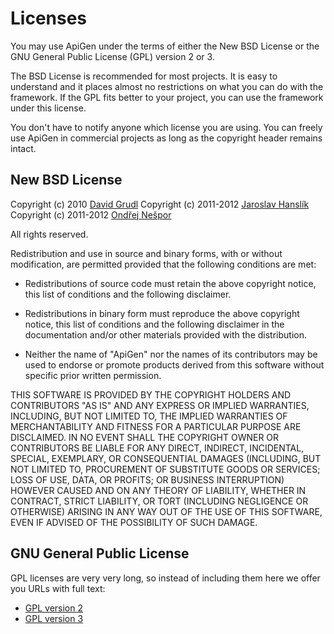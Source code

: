 # Licenses #

You may use ApiGen under the terms of either the New BSD License or the GNU General Public License (GPL) version 2 or 3.

The BSD License is recommended for most projects. It is easy to understand and it places almost no restrictions on what you can do with the framework. If the GPL fits better to your project, you can use the framework under this license.

You don't have to notify anyone which license you are using. You can freely use ApiGen in commercial projects as long as the copyright header remains intact.

## New BSD License ##

Copyright (c) 2010 [David Grudl](http://davidgrudl.com)
Copyright (c) 2011-2012 [Jaroslav Hanslík](https://github.com/kukulich)
Copyright (c) 2011-2012 [Ondřej Nešpor](https://github.com/Andrewsville)

All rights reserved.

Redistribution and use in source and binary forms, with or without modification, are permitted provided that the following conditions are met:

* Redistributions of source code must retain the above copyright notice, this list of conditions and the following disclaimer.

* Redistributions in binary form must reproduce the above copyright notice, this list of conditions and the following disclaimer in the documentation and/or other materials provided with the distribution.

* Neither the name of "ApiGen" nor the names of its contributors may be used to endorse or promote products derived from this software without specific prior written permission.

THIS SOFTWARE IS PROVIDED BY THE COPYRIGHT HOLDERS AND CONTRIBUTORS "AS IS" AND ANY EXPRESS OR IMPLIED WARRANTIES, INCLUDING, BUT NOT LIMITED TO, THE IMPLIED WARRANTIES OF MERCHANTABILITY AND FITNESS FOR A PARTICULAR PURPOSE ARE DISCLAIMED. IN NO EVENT SHALL THE COPYRIGHT OWNER OR CONTRIBUTORS BE LIABLE FOR ANY DIRECT, INDIRECT, INCIDENTAL, SPECIAL, EXEMPLARY, OR CONSEQUENTIAL DAMAGES (INCLUDING, BUT NOT LIMITED TO, PROCUREMENT OF SUBSTITUTE GOODS OR SERVICES; LOSS OF USE, DATA, OR PROFITS; OR BUSINESS INTERRUPTION) HOWEVER CAUSED AND ON ANY THEORY OF LIABILITY, WHETHER IN CONTRACT, STRICT LIABILITY, OR TORT (INCLUDING NEGLIGENCE OR OTHERWISE) ARISING IN ANY WAY OUT OF THE USE OF THIS SOFTWARE, EVEN IF ADVISED OF THE POSSIBILITY OF SUCH DAMAGE.

## GNU General Public License ##

GPL licenses are very very long, so instead of including them here we offer you URLs with full text:

* [GPL version 2](http://www.gnu.org/licenses/gpl-2.0.html)
* [GPL version 3](http://www.gnu.org/licenses/gpl-3.0.html)
